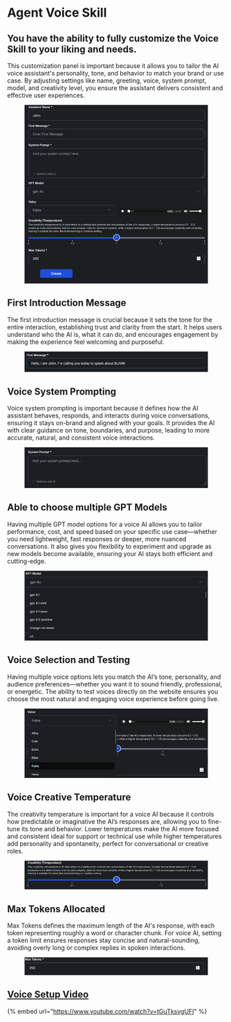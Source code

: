 # Agent Voice Skill



## You have the ability to fully customize the Voice Skill to your liking and needs.

This customization panel is important because it allows you to tailor the AI voice assistant's personality, tone, and behavior to match your brand or use case. By adjusting settings like name, greeting, voice, system prompt, model, and creativity level, you ensure the assistant delivers consistent and effective user experiences.

<figure><img src="../../.gitbook/assets/image (21) (1).png" alt=""><figcaption></figcaption></figure>

## First Introduction Message

The first introduction message is crucial because it sets the tone for the entire interaction, establishing trust and clarity from the start. It helps users understand who the AI is, what it can do, and encourages engagement by making the experience feel welcoming and purposeful.

<figure><img src="../../.gitbook/assets/image (22) (1).png" alt=""><figcaption></figcaption></figure>

## Voice System Prompting

Voice system prompting is important because it defines how the AI assistant behaves, responds, and interacts during voice conversations, ensuring it stays on-brand and aligned with your goals. It provides the AI with clear guidance on tone, boundaries, and purpose, leading to more accurate, natural, and consistent voice interactions.

<figure><img src="../../.gitbook/assets/image (24) (1).png" alt=""><figcaption></figcaption></figure>

## Able to choose multiple GPT Models

Having multiple GPT model options for a voice AI allows you to tailor performance, cost, and speed based on your specific use case—whether you need lightweight, fast responses or deeper, more nuanced conversations. It also gives you flexibility to experiment and upgrade as new models become available, ensuring your AI stays both efficient and cutting-edge.

<figure><img src="../../.gitbook/assets/0f36e10c-381d-4087-b0d7-caf0bc75dee7.png" alt=""><figcaption></figcaption></figure>

## Voice Selection and Testing

Having multiple voice options lets you match the AI’s tone, personality, and audience preferences—whether you want it to sound friendly, professional, or energetic. The ability to test voices directly on the website ensures you choose the most natural and engaging voice experience before going live.

<figure><img src="../../.gitbook/assets/image (26) (1).png" alt=""><figcaption></figcaption></figure>

## Voice Creative Temperature

The creativity temperature is important for a voice AI because it controls how predictable or imaginative the AI’s responses are, allowing you to fine-tune its tone and behavior. Lower temperatures make the AI more focused and consistent ideal for support or technical use while higher temperatures add personality and spontaneity, perfect for conversational or creative roles.

<figure><img src="../../.gitbook/assets/image (160).png" alt=""><figcaption></figcaption></figure>

## Max Tokens Allocated

Max Tokens defines the maximum length of the AI's response, with each token representing roughly a word or character chunk. For voice AI, setting a token limit ensures responses stay concise and natural-sounding, avoiding overly long or complex replies in spoken interactions.

<figure><img src="../../.gitbook/assets/image (161).png" alt=""><figcaption></figcaption></figure>

## [Voice Setup Video](https://www.youtube.com/watch?v=tGuTksvgUFI)

{% embed url="https://www.youtube.com/watch?v=tGuTksvgUFI" %}
